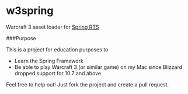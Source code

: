 w3spring
========

Warcraft 3 asset loader for [Spring RTS](https://github.com/spring/spring)

###Purpose

This is a project for education purposes to

 * Learn the Spring Framework
 * Be able to play Warcraft 3 (or similar game) on my Mac since
   Blizzard dropped support for 10.7 and above

Feel free to help out!  Just fork the project and create a pull request.
